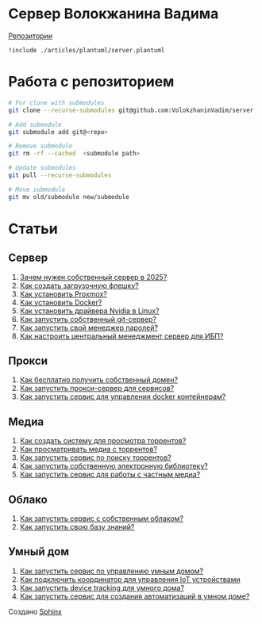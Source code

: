 # Сервер Волокжанина Вадима
[Репозитории](https://github.com/VolokzhaninVadim/server/tree/main/repos)

```{uml}
!include ./articles/plantuml/server.plantuml

```

# Работа с репозиторием
```bash
# For clone with submodules
git clone --recurse-submodules git@github.com:VolokzhaninVadim/server

# Add submodule
git submodule add git@<repo>

# Remove submodule
git rm -rf --cached  <submodule path>

# Update submodules
git pull --recurse-submodules

# Move submodule
git mv old/submodule new/submodule
```

# Статьи
## Сервер
1. [Зачем нужен собственный сервер в 2025?](../source/articles/server.md)
1. [Как создать загрузочную флешку?](../source/articles/loading_flash.md)
1. [Как установить Proxmox?](../source/articles/proxmox.md)
1. [Как установить Docker?](../source/articles/docker.md)
1. [Как установить драйвера Nvidia в Linux?](../source/articles/nvidia_drivers.md)
1. [Как запустить собственный git-сервер?](../source/articles/gitea.md)
1. [Как запустить свой менеджер паролей?](../source/articles/password_manager.md)
1. [Как настроить центральный менеджмент сервер для ИБП?](../source/articles/ups.md)

## Прокси
1. [Как бесплатно получить собственный домен?](../source/articles/duckdns.md)
1. [Как запустить прокси-сервер для сервисов?](../source/articles/npm.md)
1. [Как запустить сервис для управления docker контейнерам?](../source/articles/portainer.md)

## Медиа
1. [Как создать систему для просмотра торрентов?](../source/articles/lampa.md)
1. [Как просматривать медиа с торрентов?](../source/articles/torrserver.md)
1. [Как запустить сервис по поиску торрентов?](../source/articles/jackett.md)
1. [Как запустить собственную электронную библиотеку?](../source/articles/calibre.md)
1. [Как запустить сервис для работы с частным медиа?](../source/articles/immich.md)

## Облако
1. [Как запустить сервис с собственным облаком?](../source/articles/nextcloud.md)
1. [Как запустить свою базу знаний?](../source/articles/syncthing.md)

## Умный дом
1. [Как запустить сервис по управлению умным домом?](../source/articles/homeassistant.md)
1. [Как подключить координатор для управления IoT устройствами](../source/articles/zigbee.md)
1. [Как запустить device tracking для умного дома?](../source/articles/device_tracking.md)
1. [Как запустить сервис для создания автоматизаций в умном доме?](../source/articles/nodered.md)

Создано [Sphinx](https://github.com/sphinx-doc/sphinx)
